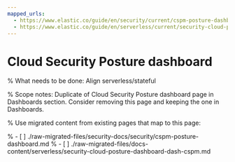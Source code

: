 ```yaml
---
mapped_urls:
  - https://www.elastic.co/guide/en/security/current/cspm-posture-dashboard.html
  - https://www.elastic.co/guide/en/serverless/current/security-cloud-posture-dashboard-dash-cspm.html
---
```


# Cloud Security Posture dashboard

% What needs to be done: Align serverless/stateful

% Scope notes: Duplicate of Cloud Security Posture dashboard page in Dashboards section. Consider removing this page and keeping the one in Dashboards.

% Use migrated content from existing pages that map to this page:

% - [ ] ./raw-migrated-files/security-docs/security/cspm-posture-dashboard.md
% - [ ] ./raw-migrated-files/docs-content/serverless/security-cloud-posture-dashboard-dash-cspm.md